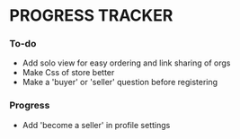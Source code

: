# PROGRESS TRACKER


### To-do

- Add solo view for easy ordering and link sharing of orgs
- Make Css of store better
- Make a 'buyer' or 'seller' question before registering

### Progress

- Add 'become a seller' in profile settings
